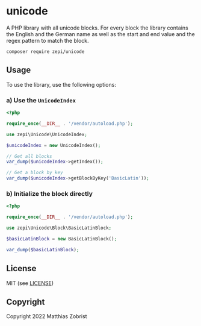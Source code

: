 # unicode
A PHP library with all unicode blocks. For every block the library contains the English and the German name as well as the start and end value and the regex pattern to match the block.

```text
composer require zepi/unicode
```

## Usage
To use the library, use the following options:

### a) Use the `UnicodeIndex`
```php
<?php

require_once(__DIR__ . '/vendor/autoload.php');

use zepi\Unicode\UnicodeIndex;

$unicodeIndex = new UnicodeIndex();

// Get all blocks
var_dump($unicodeIndex->getIndex());

// Get a block by key
var_dump($unicodeIndex->getBlockByKey('BasicLatin'));
```

### b) Initialize the block directly
```php
<?php

require_once(__DIR__ . '/vendor/autoload.php');

use zepi\Unicode\Block\BasicLatinBlock;

$basicLatinBlock = new BasicLatinBlock();

var_dump($basicLatinBlock);
```

## License

MIT (see [LICENSE](LICENSE))

## Copyright

Copyright 2022 Matthias Zobrist